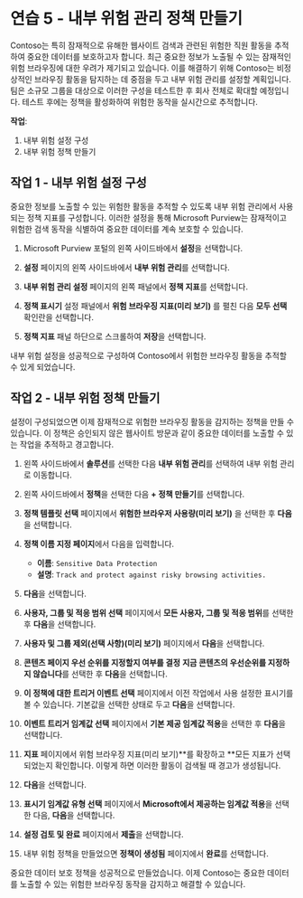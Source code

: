 # 연습 5 - 내부 위험 관리 정책 만들기

Contoso는 특히 잠재적으로 유해한 웹사이트 검색과 관련된 위험한 직원 활동을 추적하여 중요한 데이터를 보호하고자 합니다. 최근 중요한 정보가 노출될 수 있는 잠재적인 위험 브라우징에 대한 우려가 제기되고 있습니다. 이를 해결하기 위해 Contoso는 비정상적인 브라우징 활동을 탐지하는 데 중점을 두고 내부 위험 관리를 설정할 계획입니다. 팀은 소규모 그룹을 대상으로 이러한 구성을 테스트한 후 회사 전체로 확대할 예정입니다. 테스트 후에는 정책을 활성화하여 위험한 동작을 실시간으로 추적합니다.

**작업**:

1. 내부 위험 설정 구성
1. 내부 위험 정책 만들기

## 작업 1 - 내부 위험 설정 구성

중요한 정보를 노출할 수 있는 위험한 활동을 추적할 수 있도록 내부 위험 관리에서 사용되는 정책 지표를 구성합니다. 이러한 설정을 통해 Microsoft Purview는 잠재적이고 위험한 검색 동작을 식별하여 중요한 데이터를 계속 보호할 수 있습니다.

1. Microsoft Purview 포털의 왼쪽 사이드바에서 **설정**을 선택합니다.

1. **설정** 페이지의 왼쪽 사이드바에서 **내부 위험 관리**를 선택합니다.

1. **내부 위험 관리 설정** 페이지의 왼쪽 패널에서 **정책 지표**를 선택합니다.

1. **정책 표시기** 설정 패널에서 **위험 브라우징 지표(미리 보기)** 를 펼친 다음 **모두 선택** 확인란을 선택합니다.

1. **정책 지표** 패널 하단으로 스크롤하여 **저장**을 선택합니다.

내부 위험 설정을 성공적으로 구성하여 Contoso에서 위험한 브라우징 활동을 추적할 수 있게 되었습니다.

## 작업 2 - 내부 위험 정책 만들기

설정이 구성되었으면 이제 잠재적으로 위험한 브라우징 활동을 감지하는 정책을 만들 수 있습니다. 이 정책은 승인되지 않은 웹사이트 방문과 같이 중요한 데이터를 노출할 수 있는 작업을 추적하고 경고합니다.

1. 왼쪽 사이드바에서 **솔루션**를 선택한 다음 **내부 위험 관리**를 선택하여 내부 위험 관리로 이동합니다.

1. 왼쪽 사이드바에서 **정책**을 선택한 다음 **+ 정책 만들기**를 선택합니다.

1. **정책 템플릿 선택** 페이지에서 **위험한 브라우저 사용량(미리 보기)** 을 선택한 후 **다음**을 선택합니다.

1. **정책 이름 지정 페이지**에서 다음을 입력합니다.

    - **이름**: `Sensitive Data Protection`
    - **설명**: `Track and protect against risky browsing activities.`

1. **다음**을 선택합니다.

1. **사용자, 그룹 및 적응 범위 선택** 페이지에서 **모든 사용자, 그룹 및 적응 범위**를 선택한 후 **다음**을 선택합니다.

1. **사용자 및 그룹 제외(선택 사항)(미리 보기)** 페이지에서 **다음**을 선택합니다.

1. **콘텐츠 페이지 우선 순위를 지정할지 여부를 결정** **지금 콘텐츠의 우선순위를 지정하지 않습니다**를 선택한 후 **다음**을 선택합니다.

1. **이 정책에 대한 트리거 이벤트 선택** 페이지에서 이전 작업에서 사용 설정한 표시기를 볼 수 있습니다. 기본값을 선택한 상태로 두고 **다음**을 선택합니다.

1. **이벤트 트리거 임계값 선택** 페이지에서 **기본 제공 임계값 적용**을 선택한 후 **다음**을 선택합니다.

1. **지표** 페이지에서 위험 브라우징 지표(미리 보기)**를 확장하고 **모든 지표가 선택되었는지 확인합니다. 이렇게 하면 이러한 활동이 검색될 때 경고가 생성됩니다.

1. **다음**을 선택합니다.

1. **표시기 임계값 유형 선택** 페이지에서 **Microsoft에서 제공하는 임계값 적용**을 선택한 다음, **다음**을 선택합니다.

1. **설정 검토 및 완료** 페이지에서 **제출**을 선택합니다.

1. 내부 위험 정책을 만들었으면 **정책이 생성됨** 페이지에서 **완료**를 선택합니다.

중요한 데이터 보호 정책을 성공적으로 만들었습니다. 이제 Contoso는 중요한 데이터를 노출할 수 있는 위험한 브라우징 동작을 감지하고 해결할 수 있습니다.
